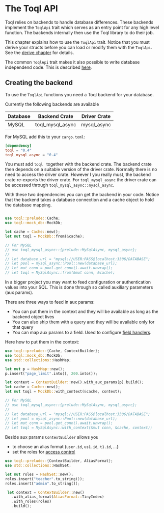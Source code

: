 # The Toql API

Toql relies on backends to handle database differences. 
These backends implement the `ToqlApi` trait 
which serves as an entry point for any high level function.
The backends internally then use the Toql library to do their job.

This chapter explains how to use the `ToqlApi` trait. 
Notice that you must derive your structs before you can load or modify them 
with the `ToqlApi`. See the [derive chapter](../4-derive/1-introduction.md) for details.

The common `ToqlApi` trait makes it also possible to write database independend code. This is described [here](8-backend-independence.md).

## Creating the backend
To use the `ToqlApi` functions you need a Toql backend for your database. 

Currently the following backends are available

|Database | Backend Crate     | Driver Crate|
|---------|----------------|-------------|
| MySQL   | toql_mysql_async| mysql_async |

For MySQL add this to your `cargo.toml`:

```toml
[dependency]
toql = "0.4"
toql_mysql_async = "0.4"
```

You must add `toql ` together with the backend crate. The backend crate then depends on a suitable version of the driver crate.
Normally there is no need to access the driver crate. However I you really must, the backend crate re-exports the driver crate. 
For `toql_mysql_async` the driver crate can be accessed through `toql_mysql_async::mysql_async`.

With these two dependencies you can get the backend in your code. Notice that the backend takes 
a database connection and a cache object to hold the database mapping.

```rust

use toql::prelude::Cache;
use toql::mock_db::MockDb;

let cache = Cache::new();
let mut toql = MockDb::from(&cache);

// For MySQL
// use toql_mysql_async::{prelude::MySqlAsync, mysql_async};
//
// let database_url = "mysql://USER:PASS@localhost:3306/DATABASE";
// let pool = mysql_async::Pool::new(database_url);
// let mut conn = pool.get_conn().await.unwrap();
// let toql = MySqlAsync::from(&mut conn, &cache);


```

In a bigger project you may want to feed configuration or authentication values into your SQL.
This is done through so called auxiliary parameters (aux params).

There are three ways to feed in aux params: 
- You can put them in the context and they will be available as long as the
  backend object lives
- You can also ship them with a query and they will be available only for that query
- You can map aux params to a field. Used to configure [field handlers](../4-derive/5-field-handlers.md).

Here how to put them in the context:

```rust
use toql::prelude::{Cache, ContextBuilder};
use toql::mock_db::MockDb;
use std::collections::HashMap;

let mut p = HashMap::new();
p.insert("page_limit".into(), 200.into());

let context = ContextBuilder::new().with_aux_params(p).build();
let cache = Cache::new();
let mut toql = MockDb::with_context(&cache, context);

// For MySQL
// use toql_mysql_async::{prelude::MySqlAsync, mysql_async};
//
// let database_url = "mysql://USER:PASS@localhost:3306/DATABASE";
// let pool = mysql_async::Pool::new(database_url);
// let mut conn = pool.get_conn().await.unwrap();
// let toql = MySqlAsync::with_context(&mut conn, &cache, context);

```

Beside aux params `ContextBuilder` allows you 
  - to choose an alias format (`user.id`, `us1.id`, `t1.id`, ...)
  - set the roles for [access control](../4-derive/16-roles.md)


 ```rust
 use toql::prelude::{ContextBuilder, AliasFormat};
 use std::collections::HashSet;

 let mut roles = HashSet::new();
 roles.insert("teacher".to_string());
 roles.insert("admin".to_string());

  let context = ContextBuilder::new()
    .with_alias_format(AliasFormat::TinyIndex)
    .with_roles(roles)
    .build();
 ```













